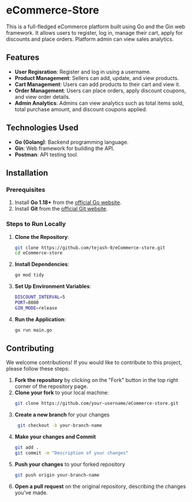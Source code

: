# eCommerce-Store

This is a full-fledged eCommerce platform built using Go and the Gin web framework. It allows users to register, log in, manage their cart, apply for discounts and place orders. Platform admin can view sales analytics.

## Features

- **User Regisration**: Register and log in using a username.
- **Product Management**: Sellers can add, update, and view products.
- **Cart Management**: Users can add products to their cart and view it.
- **Order Management**: Users can place orders, apply discount coupons, and view order details.
- **Admin Analytics**: Admins can view analytics such as total items sold, total purchase amount, and discount coupons applied.

## Technologies Used

- **Go (Golang)**: Backend programming language.
- **Gin**: Web framework for building the API.
- **Postman**: API testing tool.

## Installation

### Prerequisites

1. Install **Go 1.18+** from the [official Go website](https://golang.org/dl/).
2. Install **Git** from the [official Git website](https://git-scm.com/).

### Steps to Run Locally

1. **Clone the Repository**:
   ```bash
   git clone https://github.com/tejash-9/eCommerce-store.git
   cd eCommerce-store
   ```
2. **Install Dependencies**:
    ```bash
    go mod tidy
    ```
3. **Set Up Environment Variables**:
    ```bash
    DISCOUNT_INTERVAL=5
    PORT=8080
    GIN_MODE=release
    ```
4. **Run the Application**:
    ```bash
    go run main.go
    ```

## Contributing

We welcome contributions! If you would like to contribute to this project, please follow these steps:

1. **Fork the repository** by clicking on the "Fork" button in the top right corner of the repository page.
2. **Clone your fork** to your local machine:
    ```bash
    git clone https://github.com/your-username/eCommerce-store.git
    ```
3. **Create a new branch** for your changes
   ```bash
    git checkout -b your-branch-name
    ```
4. **Make your changes and Commit**
    ```bash
    git add .
    git commit -m "Description of your changes"
    ```
5. **Push your changes** to your forked repository
    ```bash
    git push origin your-branch-name
    ```
6. **Open a pull request** on the original repository, describing the changes you've made.



